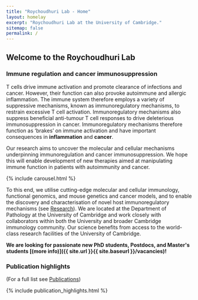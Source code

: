 ```yaml
---
title: "Roychoudhuri Lab - Home"
layout: homelay
excerpt: "Roychoudhuri Lab at the University of Cambridge."
sitemap: false
permalink: /
---
```


## Welcome to the Roychoudhuri Lab

### Immune regulation and cancer immunosuppression

T cells drive immune activation and promote clearance of infections and cancer. However, their function can also provoke autoimmune and allergic inflammation. The immune system therefore employs a variety of suppressive mechanisms, known as immunoregulatory mechanisms, to restrain excessive T cell activation. Immunoregulatory mechanisms also suppress beneficial anti-tumour T cell responses to drive deleterious immunosuppression in cancer. Immunoregulatory mechanisms therefore function as ‘brakes’ on immune activation and have important consequences in **inflammation** and **cancer**.

Our research aims to uncover the molecular and cellular mechanisms underpinning immunoregulation and cancer immunosuppression. We hope this will enable development of new therapies aimed at manipulating immune function in patients with autoimmunity and cancer.

{% include carousel.html %}

To this end, we utilise cutting-edge molecular and cellular immunology, functional genomics, and mouse genetics and cancer models, and to enable the discovery and characterisation of novel host immunoregulatory mechanisms (see [Research](research)). We are located at the Department of Pathology at the University of Cambridge and work closely with collaborators within both the University and broader Cambridge immunology community. Our science benefits from access to the world-class research facilities of the University of Cambridge.


 **We are looking for passionate new PhD students, Postdocs, and Master's students [(more info)]({{ site.url }}{{ site.baseurl }}/vacancies)!**

### Publication highlights
(For a full list see [Publications](publications))
<div id="gridid">
{% include publication_highlights.html %}
</div>
<p> &nbsp; </p>

